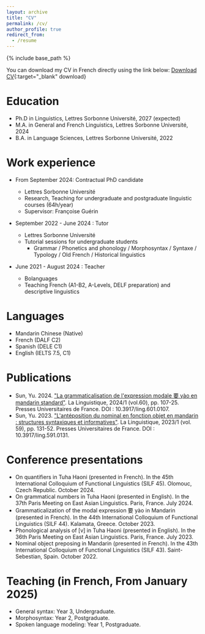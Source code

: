 ```yaml
---
layout: archive
title: "CV"
permalink: /cv/
author_profile: true
redirect_from:
  - /resume
---
```


{% include base_path %}

You can download my CV in French directly using the link below:
[Download CV](https://Yu-ling01.github.io/assets/cv.pdf){:target="_blank" download}

Education
======
* Ph.D in Linguistics, Lettres Sorbonne Université, 2027 (expected)
* M.A. in General and French Linguistics, Lettres Sorbonne Université, 2024
* B.A. in Language Sciences, Lettres Sorbonne Université, 2022

Work experience
======
* From September 2024: Contractual PhD candidate
  * Lettres Sorbonne Université
  * Research, Teaching for undergraduate and postgraduate linguistic courses (64h/year)
  * Supervisor: Françoise Guérin

* September 2022 - June 2024 : Tutor
  * Lettres Sorbonne Université
  * Tutorial sessions for undergraduate students
    * Grammar / Phonetics and phonology / Morphosyntax / Syntaxe / Typology / Old French / Historical linguistics

* June 2021 - August 2024 : Teacher
  * Bolanguages
  * Teaching French (A1-B2, A-Levels, DELF preparation) and descriptive linguistics
  
Languages
======
* Mandarin Chinese (Native)
* French (DALF C2)
* Spanish (DELE C1)
* English (IELTS 7.5, C1)

Publications
======
* Sun, Yu. 2024. ["La grammaticalisation de l'expression modale 要 yào en mandarin standard"](https://shs.cairn.info/article/LING_601_0107?tab=resume). La Linguistique, 2024/1 (vol.60), pp. 107-25. Presses Universitaires de France. DOI : 10.3917/ling.601.0107.
* Sun, Yu. 2023. ["L'antéposition du nominal en fonction objet en mandarin : structures syntaxiques et informatives"](https://shs.cairn.info/revue-la-linguistique-2023-1-page-131?lang=fr). La Linguistique, 2023/1 (vol. 59), pp. 131-52. Presses Universitaires de France. DOI : 10.3917/ling.591.0131.
  
Conference presentations
======
* On quantifiers in Tuha Haoni (presented in French). In the 45th International Colloquium of Functional Linguistics (SILF 45). Olomouc, Czech Republic. October 2024.
* On grammatical numbers in Tuha Haoni (presented in English). In the 37th Paris Meeting on East Asian Linguistics. Paris, France. July 2024.
* Grammaticalization of the modal expression 要 yào in Mandarin (presented in French). In the 44th International Colloquium of Functional Linguistics (SILF 44). Kalamata, Greece. October 2023.
* Phonological analysis of [v] in Tuha Haoni (presented in English). In the 36th Paris Meeting on East Asian Linguistics. Paris, France. July 2023.
* Nominal object preposing in Mandarin (presented in French). In the 43th International Colloquium of Functional Linguistics (SILF 43). Saint-Sebestian, Spain. October 2022.
  
Teaching (in French, From January 2025)
======
* General syntax: Year 3, Undergraduate.
* Morphosyntax: Year 2, Postgraduate.
* Spoken language modeling: Year 1, Postgraduate.
